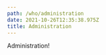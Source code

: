 ```yaml
---
path: /who/administration
date: 2021-10-26T12:35:38.975Z
title: Administration
---
```


Administration!

